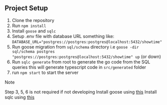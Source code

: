 ## Project Setup

1. Clone the repository
2. Run `npm install`
3. Install `goose` and `sqlc`
4. Setup .env file with database URL something like: `DATABASE_URL="postgres://postgres:postgres@localhost:5432/showtime"`
5. Run goose migration from `sql/schema` directory i.e `goose -dir sql/schema postgres "postgres://postgres:postgres@localhost:5432/showtime" up` (or down)
6. Run `sqlc generate` from root to generate the go code from the SQL queries this will generate typescript code in `src/generated` folder
7. run `npm start` to start the server

> [!NOTE]
> Step 3, 5, 6 is not required if not developing
> Install goose using [this](https://pressly.github.io/goose/installation/#linux)
> Install sqlc using [this](https://docs.sqlc.dev/en/stable/overview/install.html)
